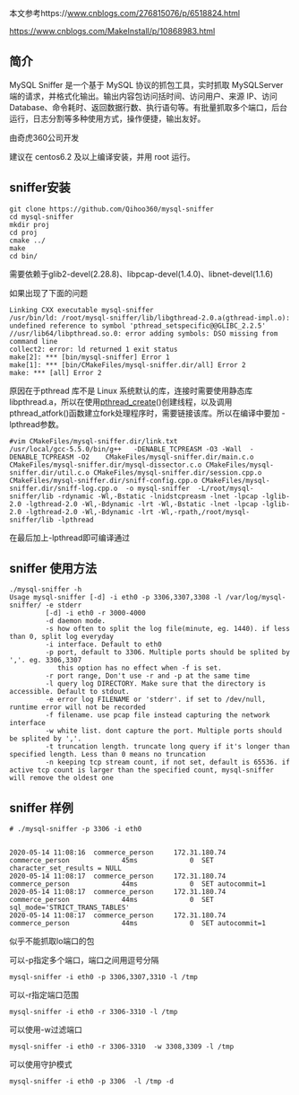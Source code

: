 本文参考https://www.cnblogs.com/276815076/p/6518824.html

https://www.cnblogs.com/MakeInstall/p/10868983.html

## 简介

MySQL Sniffer 是一个基于 MySQL 协议的抓包工具，实时抓取 MySQLServer 端的请求，并格式化输出。输出内容包访问括时间、访问用户、来源 IP、访问 Database、命令耗时、返回数据行数、执行语句等。有批量抓取多个端口，后台运行，日志分割等多种使用方式，操作便捷，输出友好。

由奇虎360公司开发

建议在 centos6.2 及以上编译安装，并用 root 运行。

## sniffer安装

```
git clone https://github.com/Qihoo360/mysql-sniffer
cd mysql-sniffer
mkdir proj
cd proj
cmake ../
make
cd bin/
```

需要依赖于glib2-devel(2.28.8)、libpcap-devel(1.4.0)、libnet-devel(1.1.6)

如果出现了下面的问题

```
Linking CXX executable mysql-sniffer
/usr/bin/ld: /root/mysql-sniffer/lib/libgthread-2.0.a(gthread-impl.o): undefined reference to symbol 'pthread_setspecific@@GLIBC_2.2.5'
//usr/lib64/libpthread.so.0: error adding symbols: DSO missing from command line
collect2: error: ld returned 1 exit status
make[2]: *** [bin/mysql-sniffer] Error 1
make[1]: *** [bin/CMakeFiles/mysql-sniffer.dir/all] Error 2
make: *** [all] Error 2
```

原因在于pthread 库不是 Linux 系统默认的库，连接时需要使用静态库 libpthread.a，所以在使用[pthread_create](https://www.baidu.com/s?wd=pthread_create&tn=SE_PcZhidaonwhc_ngpagmjz&rsv_dl=gh_pc_zhidao)()创建线程，以及调用 pthread_atfork()函数建立fork处理程序时，需要链接该库。所以在编译中要加 -lpthread参数。

```
#vim CMakeFiles/mysql-sniffer.dir/link.txt
/usr/local/gcc-5.5.0/bin/g++   -DENABLE_TCPREASM -O3 -Wall  -DENABLE_TCPREASM -O2    CMakeFiles/mysql-sniffer.dir/main.c.o CMakeFiles/mysql-sniffer.dir/mysql-dissector.c.o CMakeFiles/mysql-sniffer.dir/util.c.o CMakeFiles/mysql-sniffer.dir/session.cpp.o CMakeFiles/mysql-sniffer.dir/sniff-config.cpp.o CMakeFiles/mysql-sniffer.dir/sniff-log.cpp.o  -o mysql-sniffer  -L/root/mysql-sniffer/lib -rdynamic -Wl,-Bstatic -lnidstcpreasm -lnet -lpcap -lglib-2.0 -lgthread-2.0 -Wl,-Bdynamic -lrt -Wl,-Bstatic -lnet -lpcap -lglib-2.0 -lgthread-2.0 -Wl,-Bdynamic -lrt -Wl,-rpath,/root/mysql-sniffer/lib -lpthread
```

在最后加上-lpthread即可编译通过



## sniffer 使用方法

```
./mysql-sniffer -h
Usage mysql-sniffer [-d] -i eth0 -p 3306,3307,3308 -l /var/log/mysql-sniffer/ -e stderr
         [-d] -i eth0 -r 3000-4000
         -d daemon mode.
         -s how often to split the log file(minute, eg. 1440). if less than 0, split log everyday
         -i interface. Default to eth0
         -p port, default to 3306. Multiple ports should be splited by ','. eg. 3306,3307
            this option has no effect when -f is set.
         -r port range, Don't use -r and -p at the same time
         -l query log DIRECTORY. Make sure that the directory is accessible. Default to stdout.
         -e error log FILENAME or 'stderr'. if set to /dev/null, runtime error will not be recorded
         -f filename. use pcap file instead capturing the network interface
         -w white list. dont capture the port. Multiple ports should be splited by ','.
         -t truncation length. truncate long query if it's longer than specified length. Less than 0 means no truncation
         -n keeping tcp stream count, if not set, default is 65536. if active tcp count is larger than the specified count, mysql-sniffer will remove the oldest one
```

## sniffer 样例

```
# ./mysql-sniffer -p 3306 -i eth0


2020-05-14 11:08:16	 commerce_person	 172.31.180.74	 commerce_person	         45ms	          0	 SET character_set_results = NULL
2020-05-14 11:08:17	 commerce_person	 172.31.180.74	 commerce_person	         44ms	          0	 SET autocommit=1
2020-05-14 11:08:17	 commerce_person	 172.31.180.74	 commerce_person	         44ms	          0	 SET sql_mode='STRICT_TRANS_TABLES'
2020-05-14 11:08:17	 commerce_person	 172.31.180.74	 commerce_person	         44ms	          0	 SET autocommit=1
```

似乎不能抓取lo端口的包

可以-p指定多个端口，端口之间用逗号分隔
```
mysql-sniffer -i eth0 -p 3306,3307,3310 -l /tmp
```
可以-r指定端口范围
```
mysql-sniffer -i eth0 -r 3306-3310 -l /tmp
```

可以使用-w过滤端口
```
mysql-sniffer -i eth0 -r 3306-3310  -w 3308,3309 -l /tmp
```
可以使用守护模式
```
mysql-sniffer -i eth0 -p 3306  -l /tmp -d
```